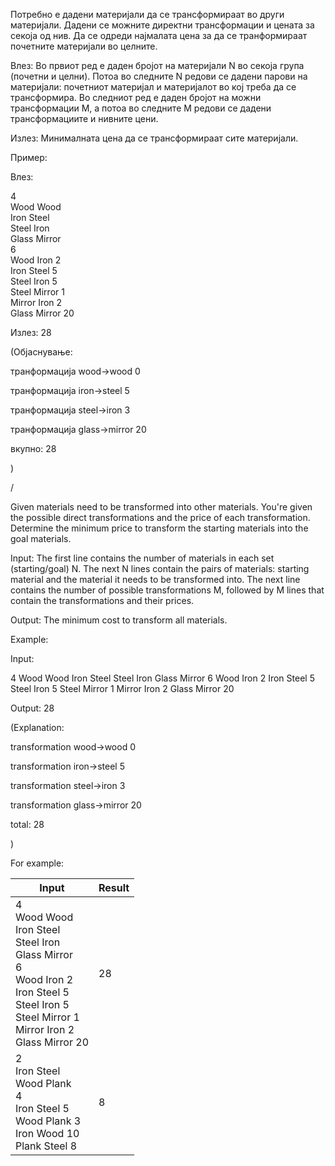 Потребно е дадени материјали да се трансформираат во други материјали. Дадени се можните директни трансформации и цената за секоја од нив. Да се одреди најмалата цена за да се транформираат почетните материјали во целните.

Влез: Во првиот ред е даден бројот на материјали N во секоја група (почетни и целни). Потоа во следните N редови се дадени парови на материјали: почетниот материјал и материјалот во кој треба да се трансформира. Во следниот ред е даден бројот на можни трансформации M, а потоа во следните M редови се дадени трансформациите и нивните цени.

Излез:  Минималната цена да се трансформираат сите материјали.

Пример:

Влез:

4<br>
Wood Wood<br>
Iron Steel<br>
Steel Iron<br>
Glass Mirror<br>
6<br>
Wood Iron 2<br>
Iron Steel 5<br>
Steel Iron 5<br>
Steel Mirror 1<br>
Mirror Iron 2<br>
Glass Mirror 20<br>

Излез: 28

(Објаснување:

транформација wood->wood 0

транформација iron->steel 5

транформација steel->iron 3

транформација glass->mirror 20

вкупно: 28

)

/

Given materials need to be transformed into other materials. You're given the possible direct transformations and the price of each transformation. Determine the minimum price to transform the starting materials into the goal materials.

Input: The first line contains the number of materials in each set (starting/goal) N. The next N lines contain the pairs of materials: starting material and the material it needs to be transformed into. The next line contains the number of possible transformations M, followed by M lines that contain the transformations and their prices.

Output: The minimum cost to transform all materials.

Example:

Input:

4
Wood Wood
Iron Steel
Steel Iron
Glass Mirror
6
Wood Iron 2
Iron Steel 5
Steel Iron 5
Steel Mirror 1
Mirror Iron 2
Glass Mirror 20

Output: 28

(Explanation:

transformation wood->wood 0

transformation iron->steel 5

transformation steel->iron 3

transformation glass->mirror 20

total: 28

)

For example:

| Input	| Result |
| ----- | ----- |
| 4<br>Wood Wood<br>Iron Steel<br>Steel Iron<br>Glass Mirror<br>6<br>Wood Iron 2<br>Iron Steel 5<br>Steel Iron 5<br>Steel Mirror 1<br>Mirror Iron 2<br>Glass Mirror 20 | 28 |
| 2<br>Iron Steel<br>Wood Plank<br>4<br>Iron Steel 5<br>Wood Plank 3<br>Iron Wood 10<br>Plank Steel 8 |8 |